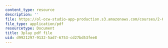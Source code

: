 ```yaml
---
content_type: resource
description: ''
file: https://ol-ocw-studio-app-production.s3.amazonaws.com/courses/2-003sc-engineering-dynamics-fall-2011/d992129791325ad76753cd27bd53fee8_ZNVvYg1FOPk.pdf
file_type: application/pdf
resourcetype: Document
title: 3play pdf file
uid: d9921297-9132-5ad7-6753-cd27bd53fee8
---
```

